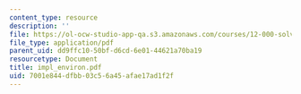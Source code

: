 ```yaml
---
content_type: resource
description: ''
file: https://ol-ocw-studio-app-qa.s3.amazonaws.com/courses/12-000-solving-complex-problems-fall-2003/7001e844dfbb03c56a45afae17ad1f2f_impl_environ.pdf
file_type: application/pdf
parent_uid: dd9ffc10-50bf-d6cd-6e01-44621a70ba19
resourcetype: Document
title: impl_environ.pdf
uid: 7001e844-dfbb-03c5-6a45-afae17ad1f2f
---
```

